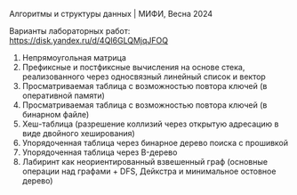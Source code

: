 Алгоритмы и структуры данных | МИФИ, Весна 2024

Варианты лабораторных работ: https://disk.yandex.ru/d/4QI6GLQMjqJFOQ

1. Непрямоугольная матрица
2. Префиксные и постфиксные вычисления на основе стека, реализованного через односвязный линейный список и вектор
3. Просматриваемая таблица с возможностью повтора ключей (в оперативной памяти)
4. Просматриваемая таблица с возможностью повтора ключей (в бинарном файле)
5. Хеш-таблица (разрешение коллизий через открытую адресацию в виде двойного хеширования)
6. Упорядоченная таблица через бинарное дерево поиска с прошивкой
7. Упорядоченная таблица через B-дерево
8. Лабиринт как неориентированный взвешенный граф (основные операции над графами + DFS, Дейкстра и минимальное остовное дерево)

